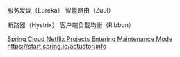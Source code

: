 

服务发现（Eureka）
智能路由（Zuul）

断路器（Hystrix）
客户端负载均衡（Ribbon）


[Spring Cloud Netflix Projects Entering Maintenance Mode](https://spring.io/blog/2018/12/12/spring-cloud-greenwich-rc1-available-now#spring-cloud-netflix-projects-entering-maintenance-mode)
https://start.spring.io/actuator/info